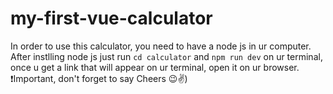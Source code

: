 # my-first-vue-calculator
In order to use this calculator, you need to have a node js in ur computer. After instlling node js just run <code>cd calculator</code> and <code>npm run dev</code>
on ur terminal, once u get a link that will appear on ur terminal, open it on ur browser. ❗Important, don't forget to say Cheers 😉✌️)
